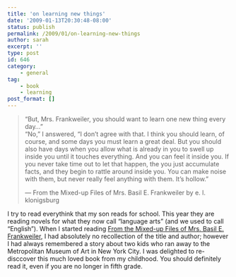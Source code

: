 ```yaml
---
title: 'on learning new things'
date: '2009-01-13T20:30:48-08:00'
status: publish
permalink: /2009/01/on-learning-new-things
author: sarah
excerpt: ''
type: post
id: 646
category:
    - general
tag:
    - book
    - learning
post_format: []
---
```

> “But, Mrs. Frankweiler, you should want to learn one new thing every day…”  
> “No,” I answered, “I don’t agree with that. I think you should learn, of course, and some days you must learn a great deal. But you should also have days when you allow what is already in you to swell up inside you until it touches everything. And you can feel it inside you. If you never take time out to let that happen, the you just accumulate facts, and they begin to rattle around inside you. You can make noise with them, but never really feel anything with them. It’s hollow.”
> 
> — From the Mixed-up Files of Mrs. Basil E. Frankweiler by e. l. klonigsburg

I try to read everythink that my son reads for school. This year they are reading novels for what they now call “language arts” (and we used to call “English”). When I started reading [From the Mixed-up Files of Mrs. Basil E. Frankweiler](http://www.amazon.com/gp/product/1416949755?ie=UTF8&tag=ultrasaurus-20&linkCode=as2&camp=1789&creative=390957&creativeASIN=1416949755), I had absolutely no recollection of the title and author; however I had always remembered a story about two kids who ran away to the Metropolitan Museum of Art in New York City. I was delighted to re-disccover this much loved book from my childhood. You should definitely read it, even if you are no longer in fifth grade.